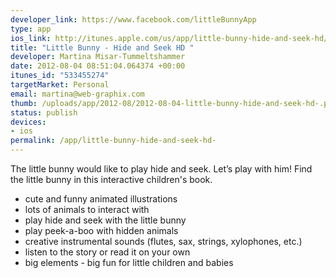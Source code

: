 ```yaml
--- 
developer_link: https://www.facebook.com/littleBunnyApp
type: app
ios_link: http://itunes.apple.com/us/app/little-bunny-hide-and-seek-hd/id533455274?l=de&ls=1%26mt=8
title: "Little Bunny - Hide and Seek HD "
developer: Martina Misar-Tummeltshammer
date: 2012-08-04 08:51:04.064374 +00:00
itunes_id: "533455274"
targetMarket: Personal
email: martina@web-graphix.com
thumb: /uploads/app/2012-08/2012-08-04-little-bunny-hide-and-seek-hd-.png
status: publish
devices: 
- ios
permalink: /app/little-bunny-hide-and-seek-hd-
---
```


The little bunny would like to play hide and seek. Let’s play with him!
Find the little bunny in this interactive children's book. 

- cute and funny animated illustrations
- lots of animals to interact with
- play hide and seek with the little bunny
- play peek-a-boo with hidden animals
- creative instrumental sounds (flutes, sax, strings, xylophones, etc.)
- listen to the story or read it on your own
- big elements - big fun for little children and babies
